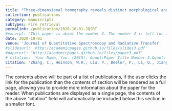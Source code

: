 ```yaml
---
title: "Three-dimensional tomography reveals distinct morphological and optical properties of soot aggregates from coal-fired residential stoves in China"
collection: publications
category: manuscripts
subtypes: Fire retrieval
permalink: /publication/2020-10-01-JQSRT
#excerpt: 'This paper is about the number 3. The number 4 is left for future work.'
date: 2020-10-01
venue: 'Journal of Quantitative Spectroscopy and Radiative Transfer'
#slidesurl: 'http://academicpages.github.io/files/slides3.pdf'
#paperurl: 'http://academicpages.github.io/files/paper3.pdf'
# citation: 'Your Name, You. (2015). &quot;Paper Title Number 3.&quot; <i>Journal 1</i>. 1(3).'
citation: 'Zhang, C., Heinson, W.R., Liu, P., Beeler, P., Li, Q., Jiang, J. and Chakrabarty, R.K., 2020. Three-dimensional tomography reveals distinct morphological and optical properties of soot aggregates from coal-fired residential stoves in China. Journal of Quantitative Spectroscopy and Radiative Transfer, 254, p.107184.'
---
```


The contents above will be part of a list of publications, if the user clicks the link for the publication than the contents of section will be rendered as a full page, allowing you to provide more information about the paper for the reader. When publications are displayed as a single page, the contents of the above "citation" field will automatically be included below this section in a smaller font.
